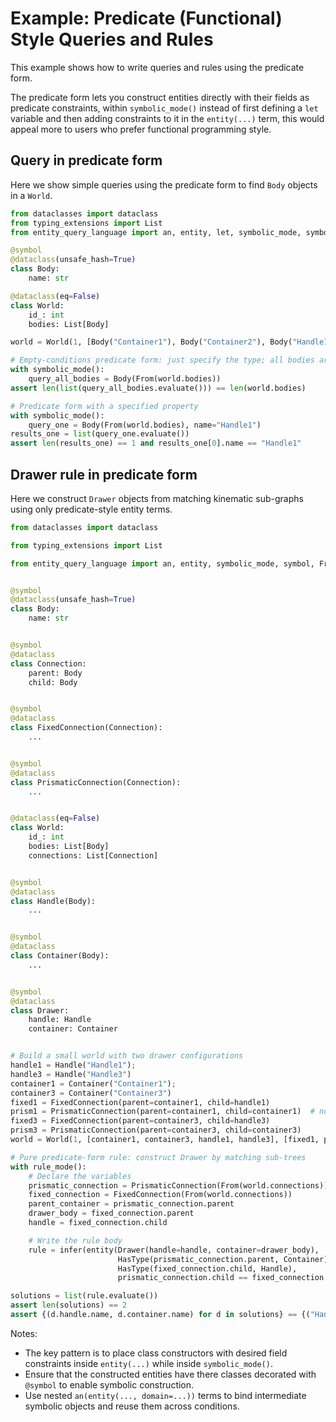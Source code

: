 # Example: Predicate (Functional) Style Queries and Rules

This example shows how to write queries and rules using the predicate form.

The predicate form lets you construct entities directly with their fields as predicate constraints,
within `symbolic_mode()` instead of first defining a `let` variable and then adding constraints to it in
the `entity(...)` term, this would appeal more to users who prefer functional programming style.

## Query in predicate form

Here we show simple queries using the predicate form to find `Body` objects in a `World`.

```python
from dataclasses import dataclass
from typing_extensions import List
from entity_query_language import an, entity, let, symbolic_mode, symbol, From

@symbol
@dataclass(unsafe_hash=True)
class Body:
    name: str

@dataclass(eq=False)
class World:
    id_: int
    bodies: List[Body]

world = World(1, [Body("Container1"), Body("Container2"), Body("Handle1"), Body("Handle2"), Body("Handle3")])

# Empty-conditions predicate form: just specify the type; all bodies are generated
with symbolic_mode():
    query_all_bodies = Body(From(world.bodies))
assert len(list(query_all_bodies.evaluate())) == len(world.bodies)

# Predicate form with a specified property
with symbolic_mode():
    query_one = Body(From(world.bodies), name="Handle1")
results_one = list(query_one.evaluate())
assert len(results_one) == 1 and results_one[0].name == "Handle1"
```

## Drawer rule in predicate form

Here we construct `Drawer` objects from matching kinematic sub-graphs using only predicate-style entity terms.

```python
from dataclasses import dataclass

from typing_extensions import List

from entity_query_language import an, entity, symbolic_mode, symbol, From, a, rule_mode, infer, HasType


@symbol
@dataclass(unsafe_hash=True)
class Body:
    name: str


@symbol
@dataclass
class Connection:
    parent: Body
    child: Body


@symbol
@dataclass
class FixedConnection(Connection):
    ...


@symbol
@dataclass
class PrismaticConnection(Connection):
    ...


@dataclass(eq=False)
class World:
    id_: int
    bodies: List[Body]
    connections: List[Connection]


@symbol
@dataclass
class Handle(Body):
    ...


@symbol
@dataclass
class Container(Body):
    ...


@symbol
@dataclass
class Drawer:
    handle: Handle
    container: Container


# Build a small world with two drawer configurations
handle1 = Handle("Handle1");
handle3 = Handle("Handle3")
container1 = Container("Container1");
container3 = Container("Container3")
fixed1 = FixedConnection(parent=container1, child=handle1)
prism1 = PrismaticConnection(parent=container1, child=container1)  # not used directly but keeps structure
fixed3 = FixedConnection(parent=container3, child=handle3)
prism3 = PrismaticConnection(parent=container3, child=container3)
world = World(1, [container1, container3, handle1, handle3], [fixed1, prism1, fixed3, prism3])

# Pure predicate-form rule: construct Drawer by matching sub-trees
with rule_mode():
    # Declare the variables
    prismatic_connection = PrismaticConnection(From(world.connections))
    fixed_connection = FixedConnection(From(world.connections))
    parent_container = prismatic_connection.parent
    drawer_body = fixed_connection.parent
    handle = fixed_connection.child

    # Write the rule body
    rule = infer(entity(Drawer(handle=handle, container=drawer_body),
                        HasType(prismatic_connection.parent, Container),
                        HasType(fixed_connection.child, Handle),
                        prismatic_connection.child == fixed_connection.parent))

solutions = list(rule.evaluate())
assert len(solutions) == 2
assert {(d.handle.name, d.container.name) for d in solutions} == {("Handle1", "Container1"), ("Handle3", "Container3")}
```

Notes:
- The key pattern is to place class constructors with desired field constraints inside `entity(...)` while inside `symbolic_mode()`.
- Ensure that the constructed entities have there classes decorated with `@symbol` to enable symbolic construction.
- Use nested `an(entity(..., domain=...))` terms to bind intermediate symbolic objects and reuse them across conditions.

